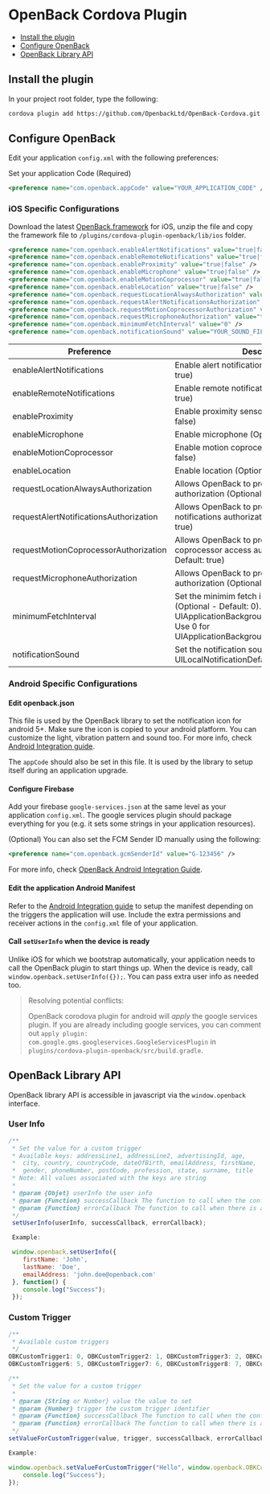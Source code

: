 # OpenBack Cordova Plugin

<!-- MarkdownTOC -->

- [Install the plugin](#install-the-plugin)
- [Configure OpenBack](#configure-openback)
- [OpenBack Library API](#openback-library-api)

<!-- /MarkdownTOC -->

## Install the plugin

In your project root folder, type the following:

```bash
cordova plugin add https://github.com/OpenbackLtd/OpenBack-Cordova.git
```

## Configure OpenBack

Edit your application `config.xml` with the following preferences:

Set your application Code (Required)
```xml
<preference name="com.openback.appCode" value="YOUR_APPLICATION_CODE" />
```

### iOS Specific Configurations

Download the latest [OpenBack.framework](https://openbacklive.blob.core.windows.net/temp/OpenBack.framework.zip) for iOS, unzip the file and copy the framework file to `/plugins/cordova-plugin-openback/lib/ios` folder.

```xml
<preference name="com.openback.enableAlertNotifications" value="true|false" />
<preference name="com.openback.enableRemoteNotifications" value="true|false" />
<preference name="com.openback.enableProximity" value="true|false" />
<preference name="com.openback.enableMicrophone" value="true|false" />
<preference name="com.openback.enableMotionCoprocessor" value="true|false" />
<preference name="com.openback.enableLocation" value="true|false" />
<preference name="com.openback.requestLocationAlwaysAuthorization" value="true|false" />
<preference name="com.openback.requestAlertNotificationsAuthorization" value="true|false" />
<preference name="com.openback.requestMotionCoprocessorAuthorization" value="true|false" />
<preference name="com.openback.requestMicrophoneAuthorization" value="true|false" />
<preference name="com.openback.minimumFetchInterval" value="0" />
<preference name="com.openback.notificationSound" value="YOUR_SOUND_FILE_NAME" />
```

| Preference | Description |
| --------- | ----------- |
| enableAlertNotifications | Enable alert notifications (Optional - Default: true) |
| enableRemoteNotifications | Enable remote notifications (Optional - Default: true) |
| enableProximity | Enable proximity sensor (Optional - Default: false) |
| enableMicrophone | Enable microphone (Optional - Default: false) |
| enableMotionCoprocessor | Enable motion coprocessor (Optional - Default: false) |
| enableLocation | Enable location (Optional - Default: false) |
| requestLocationAlwaysAuthorization | Allows OpenBack to prompt for location always authorization (Optional - Default: true) |
| requestAlertNotificationsAuthorization | Allows OpenBack to prompt for system alert notifications authorization (Optional - Default: true) |
| requestMotionCoprocessorAuthorization | Allows OpenBack to prompt for motion coprocessor access authorization (Optional - Default: true) |
| requestMicrophoneAuthorization | Allows OpenBack to prompt for microphone authorization (Optional - Default: true) |
| minimumFetchInterval | Set the minimim fetch interval in seconds (Optional - Default: 0). Use -1 for UIApplicationBackgroundFetchIntervalNever. Use 0 for UIApplicationBackgroundFetchIntervalMinimum |
| notificationSound | Set the notification sound (Optional - Default: UILocalNotificationDefaultSoundName) |


### Android Specific Configurations

#### Edit openback.json

This file is used by the OpenBack library to set the notification icon for android 5+. Make sure the icon is copied to your android platform. You can customize the light, vibration pattern and sound too. For more info, check [Android Integration guide](https://docs.openback.com/?section=initializing-the-openback-library).

The `appCode` should also be set in this file. It is used by the library to setup itself during an application upgrade.

#### Configure Firebase

Add your firebase `google-services.json` at the same level as your application `config.xml`. The google services plugin should package everything for you (e.g. it sets some strings in your application resources).

(Optional) You can also set the FCM Sender ID manually using the following:

```xml
<preference name="com.openback.gcmSenderId" value="G-123456" />
```

For more info, check [OpenBack Android Integration Guide](https://docs.openback.com/?section=android-library-integration).

#### Edit the application Android Manifest

Refer to the [Android Integration guide](https://docs.openback.com/?section=configuring-the-openback-library) to setup the manifest depending on the triggers the application will use. Include the extra permissions and receiver actions in the `config.xml` file of your application.

#### Call `setUserInfo` when the device is ready

Unlike iOS for which we bootstrap automatically, your application needs to call the OpenBack plugin to start things up.
When the device is ready, call `window.openback.setUserInfo({});`. You can pass extra user info as needed too.

> Resolving potential conflicts:
>
> OpenBack corodova plugin for android will _apply_ the google services plugin. If you are already including google services, you can comment out `apply plugin: com.google.gms.googleservices.GoogleServicesPlugin` in `plugins/cordova-plugin-openback/src/build.gradle`.

## OpenBack Library API

OpenBack library API is accessible in javascript via the `window.openback` interface.

### User Info

```javascript
/**
 * Set the value for a custom trigger
 * Available keys: addressLine1, addressLine2, advertisingId, age,
 *  city, country, countryCode, dateOfBirth, emailAddress, firstName,
 *  gender, phoneNumber, postCode, profession, state, surname, title
 * Note: All values associated with the keys are string
 *
 * @param {Objet} userInfo the user info
 * @param {Function} successCallback The function to call when the configuration succeeds.
 * @param {Function} errorCallback The function to call when there is an error. (OPTIONAL)
 */
 setUserInfo(userInfo, successCallback, errorCallback);

 Example:

 window.openback.setUserInfo({
 	firstName: 'John',
 	lastName: 'Doe',
 	emailAddress: 'john.doe@openback.com'
 }, function() {
 	console.log("Success");
 }); 
 ```

### Custom Trigger

```javascript
/**
 * Available custom triggers
 */
OBKCustomTrigger1: 0, OBKCustomTrigger2: 1, OBKCustomTrigger3: 2, OBKCustomTrigger4: 3, OBKCustomTrigger5: 4,
OBKCustomTrigger6: 5, OBKCustomTrigger7: 6, OBKCustomTrigger8: 7, OBKCustomTrigger9: 8, OBKCustomTrigger10: 9,

/**
 * Set the value for a custom trigger
 *
 * @param {String or Number} value the value to set
 * @param {Number} trigger the custom trigger identifier
 * @param {Function} successCallback The function to call when the configuration succeeds.
 * @param {Function} errorCallback The function to call when there is an error. (OPTIONAL)
 */
setValueForCustomTrigger(value, trigger, successCallback, errorCallback);

Example:

window.openback.setValueForCustomTrigger("Hello", window.openback.OBKCustomTrigger1, function() {
	console.log("Success");
});
```

